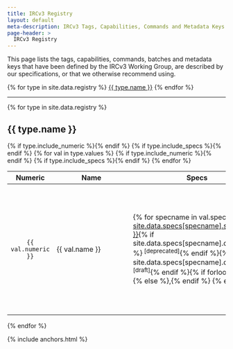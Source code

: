 ```yaml
---
title: IRCv3 Registry
layout: default
meta-description: IRCv3 Tags, Capabilities, Commands and Metadata Keys.
page-header: >
  IRCv3 Registry
---
```


This page lists the tags, capabilities, commands, batches and metadata keys that have been defined by the IRCv3 Working Group, are described by our specifications, or that we otherwise recommend using.

<div class="irc-sw-list flexy-list">
{% for type in site.data.registry %}
<a href="#{{ type.name | slugify }}">{{ type.name }}</a>
{% endfor %}
</div>

<hr>

{% for type in site.data.registry %}
<h2 id="{{ type.name | slugify }}">{{ type.name }}</h2>
<table>
  <thead>
    <tr>
      {% if type.include_numeric %}<th style="text-align: center">Numeric</th>{% endif %}
      <th>Name</th>
      {% if type.include_specs %}<th>Specs</th>{% endif %}
      <th>Description</th>
    </tr>
  </thead>
  <tbody>
    {% for val in type.values %}
    <tr>
      {% if type.include_numeric %}<td style="min-width: 5rem; text-align: center">
        <code>{{ val.numeric }}</code>
      </td>{% endif %}
      <td style="min-width: 10rem"{% if type.nomono %}{% else %} class="mono"{% endif %}>{{ val.name }}</td>
      {% if type.include_specs %}<td style="min-width: 13rem">
        {% for specname in val.specs %}
          <a class="{% if site.data.specs[specname].deprecated %}deprecated{% endif %} {% if site.data.specs[specname].draft %}draft{% endif %}" title="{{ site.data.specs[specname].name }}" href="{{ site.baseurl }}/specs{{ site.data.specs[specname].url }}">{{ site.data.specs[specname].shortname }}</a>{% if site.data.specs[specname].deprecated %}<sup> [deprecated]</sup>{% endif %}{% if site.data.specs[specname].draft %}<sup> [draft]</sup>{% endif %}{% if forloop.last %}{% else %},{% endif %}
        {% endfor %}
      </td>{% endif %}
      <td>
        {{ val.description | markdownify | replace:"<p>","" | replace:"</p>","" }}
        {% assign i = 1 %}
        {% for link in val.links %}
          <sup><a href="{{ site.baseurl }}{{ link }}">({{i}})</a></sup>
          {% assign i = i | plus: 1 %}
        {% endfor %}
      </td>
    </tr>
    {% endfor %}
  </tbody>
</table>
{% endfor %}

{% include anchors.html %}
